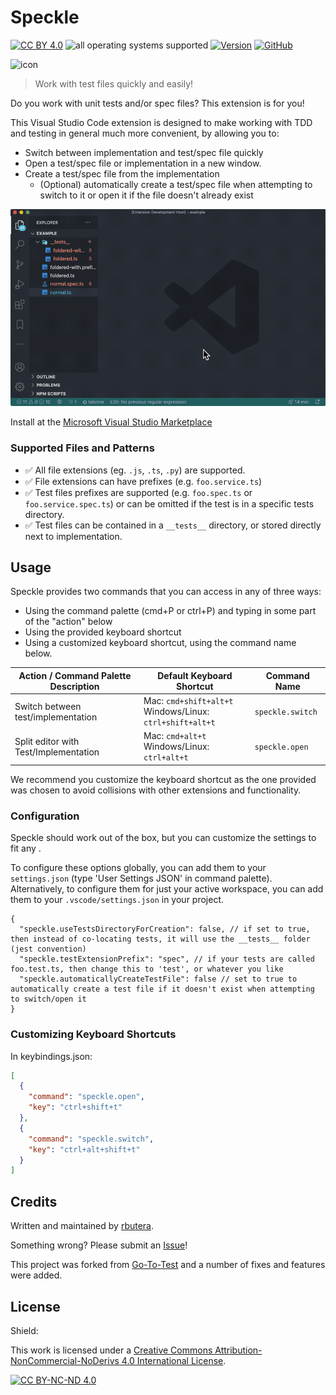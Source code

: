 # Speckle

[![CC BY 4.0][cc-by-shield]][cc-by-nc-nd] ![all operating systems supported](https://img.shields.io/badge/os-windows%20%7C%20macos%20%7C%20linux-yellowgreen) [![Version](https://img.shields.io/github/package-json/version/rbutera/vscode-speckle.svg?style=social)](https://github.com/rbutera/vscode-speckle.svg) [![GitHub](https://img.shields.io/github/stars/rbutera/vscode-speckle.svg?style=social)](https://github.com/rbutera/vscode-speckle)

![icon](https://github.com/rbutera/vscode-speckle/raw/master/assets/icon/icon-with-background@0.5x.png)

> Work with test files quickly and easily!

Do you work with unit tests and/or spec files? This extension is for you!

This Visual Studio Code extension is designed to make working with TDD and testing in general much more convenient, by allowing you to:

- Switch between implementation and test/spec file quickly
- Open a test/spec file or implementation in a new window.
- Create a test/spec file from the implementation
  - (Optional) automatically create a test/spec file when attempting to switch to it or open it if the file doesn't already exist

![Demonstration Gif](./assets/speckle-preview.gif)

Install at the [Microsoft Visual Studio Marketplace](https://marketplace.visualstudio.com/items?itemName=rbutera.speckle)

### Supported Files and Patterns

- ✅️ All file extensions (eg. `.js`, `.ts`, `.py`) are supported.
- ✅️ File extensions can have prefixes (e.g. `foo.service.ts`)
- ✅️ Test files prefixes are supported (e.g. `foo.spec.ts` or `foo.service.spec.ts`) or can be omitted if the test is in a specific tests directory.
- ✅️ Test files can be contained in a `__tests__` directory, or stored directly next to implementation.

## Usage

Speckle provides two commands that you can access in any of three ways:

- Using the command palette (cmd+P or ctrl+P) and typing in some part of the "action" below
- Using the provided keyboard shortcut
- Using a customized keyboard shortcut, using the command name below.

| Action / Command Palette Description  | Default Keyboard Shortcut                                       | Command Name     |
| ------------------------------------- | --------------------------------------------------------------- | ---------------- |
| Switch between test/implementation    | Mac: `cmd+shift+alt+t` <br /> Windows/Linux: `ctrl+shift+alt+t` | `speckle.switch` |
| Split editor with Test/Implementation | Mac: `cmd+alt+t` <br /> Windows/Linux: `ctrl+alt+t`             | `speckle.open`   |

We recommend you customize the keyboard shortcut as the one provided was chosen to avoid collisions with other extensions and functionality.

### Configuration

Speckle should work out of the box, but you can customize the settings to fit any .

To configure these options globally, you can add them to your `settings.json` (type 'User Settings JSON' in command palette).
Alternatively, to configure them for just your active workspace, you can add them to your `.vscode/settings.json` in your project.

```jsonc
{
  "speckle.useTestsDirectoryForCreation": false, // if set to true, then instead of co-locating tests, it will use the __tests__ folder (jest convention)
  "speckle.testExtensionPrefix": "spec", // if your tests are called foo.test.ts, then change this to 'test', or whatever you like
  "speckle.automaticallyCreateTestFile": false // set to true to automatically create a test file if it doesn't exist when attempting to switch/open it
}
```

### Customizing Keyboard Shortcuts

In keybindings.json:

```json
[
  {
    "command": "speckle.open",
    "key": "ctrl+shift+t"
  },
  {
    "command": "speckle.switch",
    "key": "ctrl+alt+shift+t"
  }
]
```

## Credits

Written and maintained by [rbutera](https://github.com/rbutera).

Something wrong? Please submit an [Issue](https://github.com/rbutera/vscode-speckle/issues/new)!

This project was forked from [Go-To-Test](https://github.com/futantan/go-to-test) and a number of fixes and features were added.

## License

Shield:

This work is licensed under a
[Creative Commons Attribution-NonCommercial-NoDerivs 4.0 International License][cc-by-nc-nd].

[![CC BY-NC-ND 4.0][cc-by-image]][cc-by-nc-nd]

[cc-by-nc-nd]: http://creativecommons.org/licenses/by-nc-nd/4.0/
[cc-by-image]: https://i.creativecommons.org/l/by-nc-nd/4.0/88x31.png
[cc-by-shield]: https://img.shields.io/badge/license-CC--BY--NC--ND%204.0-orange.svg?style=flat-square
